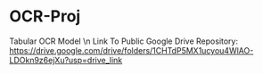 # OCR-Proj
Tabular OCR Model \n
Link To Public Google Drive Repository: https://drive.google.com/drive/folders/1CHTdP5MX1ucyou4WlAO-LDOkn9z6ejXu?usp=drive_link
